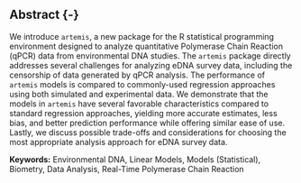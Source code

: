## Abstract {-}

We introduce `artemis`, a new package for the R statistical programming
environment designed to analyze quantitative Polymerase Chain Reaction
(qPCR) data from environmental DNA
studies. The `artemis` package directly addresses several challenges
for analyzing eDNA survey data, including the censorship of
data generated by qPCR analysis.  The performance of `artemis` models is
compared to commonly-used regression approaches using both simulated
and experimental data. We demonstrate that the models in `artemis` have several
favorable characteristics compared to standard regression approaches,
yielding more accurate estimates, less bias, and better prediction
performance while offering similar ease of use. Lastly, we discuss
possible trade-offs and considerations for choosing the most
appropriate analysis approach for eDNA survey data.


**Keywords:** Environmental DNA, Linear Models, Models (Statistical),
Biometry, Data Analysis, Real-Time Polymerase Chain Reaction
